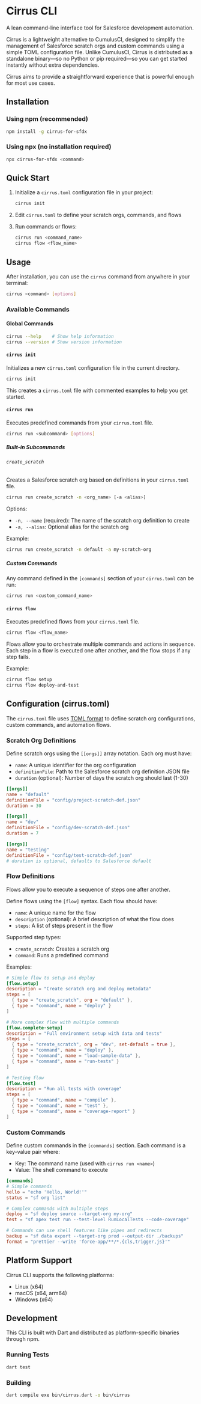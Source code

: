 # Cirrus CLI

A lean command-line interface tool for Salesforce development automation.

Cirrus is a lightweight alternative to CumulusCI, designed to simplify the management of Salesforce scratch orgs and custom commands using a simple TOML configuration file. Unlike CumulusCI, Cirrus is distributed as a standalone binary—so no Python or pip required—so you can get started instantly without extra dependencies. 

Cirrus aims to provide a straightforward experience that is powerful enough for most use cases.

## Installation

### Using npm (recommended)

```bash
npm install -g cirrus-for-sfdx
```

### Using npx (no installation required)

```bash
npx cirrus-for-sfdx <command>
```

## Quick Start

1. Initialize a `cirrus.toml` configuration file in your project:
   ```bash
   cirrus init
   ```

2. Edit `cirrus.toml` to define your scratch orgs, commands, and flows

3. Run commands or flows:
   ```bash
   cirrus run <command_name>
   cirrus flow <flow_name>
   ```

## Usage

After installation, you can use the `cirrus` command from anywhere in your terminal:

```bash
cirrus <command> [options]
```

### Available Commands

#### Global Commands

```bash
cirrus --help    # Show help information
cirrus --version # Show version information
```

#### `cirrus init`

Initializes a new `cirrus.toml` configuration file in the current directory.

```bash
cirrus init
```

This creates a `cirrus.toml` file with commented examples to help you get started.

#### `cirrus run`

Executes predefined commands from your `cirrus.toml` file.

```bash
cirrus run <subcommand> [options]
```

##### Built-in Subcommands

###### `create_scratch`

Creates a Salesforce scratch org based on definitions in your `cirrus.toml` file.

```bash
cirrus run create_scratch -n <org_name> [-a <alias>]
```

Options:
- `-n, --name` (required): The name of the scratch org definition to create
- `-a, --alias`: Optional alias for the scratch org

Example:
```bash
cirrus run create_scratch -n default -a my-scratch-org
```

##### Custom Commands

Any command defined in the `[commands]` section of your `cirrus.toml` can be run:

```bash
cirrus run <custom_command_name>
```

#### `cirrus flow`

Executes predefined flows from your `cirrus.toml` file.

```bash
cirrus flow <flow_name>
```

Flows allow you to orchestrate multiple commands and actions in sequence. Each step in a flow is executed one after another, and the flow stops if any step fails.

Example:
```bash
cirrus flow setup
cirrus flow deploy-and-test
```

## Configuration (cirrus.toml)

The `cirrus.toml` file uses [TOML format](https://toml.io/) to define scratch org configurations, custom commands, and automation flows.

### Scratch Org Definitions

Define scratch orgs using the `[[orgs]]` array notation. Each org must have:
- `name`: A unique identifier for the org configuration
- `definitionFile`: Path to the Salesforce scratch org definition JSON file
- `duration` (optional): Number of days the scratch org should last (1-30)

```toml
[[orgs]]
name = "default"
definitionFile = "config/project-scratch-def.json"
duration = 30

[[orgs]]
name = "dev"
definitionFile = "config/dev-scratch-def.json"
duration = 7

[[orgs]]
name = "testing"
definitionFile = "config/test-scratch-def.json"
# duration is optional, defaults to Salesforce default
```

### Flow Definitions

Flows allow you to execute a sequence of steps one after another.

Define flows using the `[flow]` syntax. Each flow should have:
- `name`: A unique name for the flow
- `description` (optional): A brief description of what the flow does
- `steps`: A list of steps present in the flow

Supported step types:
- `create_scratch`: Creates a scratch org
- `command`: Runs a predefined command

Examples:

```toml
# Simple flow to setup and deploy
[flow.setup]
description = "Create scratch org and deploy metadata"
steps = [
  { type = "create_scratch", org = "default" },
  { type = "command", name = "deploy" }
]

# More complex flow with multiple commands
[flow.complete-setup]
description = "Full environment setup with data and tests"
steps = [
  { type = "create_scratch", org = "dev", set-default = true },
  { type = "command", name = "deploy" },
  { type = "command", name = "load-sample-data" },
  { type = "command", name = "run-tests" }
]

# Testing flow
[flow.test]
description = "Run all tests with coverage"
steps = [
  { type = "command", name = "compile" },
  { type = "command", name = "test" },
  { type = "command", name = "coverage-report" }
]
```

### Custom Commands

Define custom commands in the `[commands]` section. Each command is a key-value pair where:
- Key: The command name (used with `cirrus run <name>`)
- Value: The shell command to execute

```toml
[commands]
# Simple commands
hello = "echo 'Hello, World!'"
status = "sf org list"

# Complex commands with multiple steps
deploy = "sf deploy source --target-org my-org"
test = "sf apex test run --test-level RunLocalTests --code-coverage"

# Commands can use shell features like pipes and redirects
backup = "sf data export --target-org prod --output-dir ./backups"
format = "prettier --write 'force-app/**/*.{cls,trigger,js}'"
```

## Platform Support

Cirrus CLI supports the following platforms:
- Linux (x64)
- macOS (x64, arm64)
- Windows (x64)

## Development

This CLI is built with Dart and distributed as platform-specific binaries through npm.

### Running Tests

```bash
dart test
```

### Building

```bash
dart compile exe bin/cirrus.dart -o bin/cirrus
```
